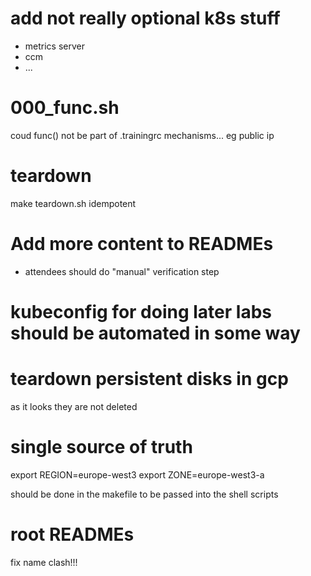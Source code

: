 # add not really optional k8s stuff

- metrics server
- ccm
- ...

# 000_func.sh

coud func() not be part of .trainingrc mechanisms... eg public ip

# teardown

make teardown.sh idempotent

# Add more content to READMEs

- attendees should do "manual" verification step

# kubeconfig for doing later labs should be automated in some way

# teardown persistent disks in gcp

as it looks they are not deleted

# single source of truth

export REGION=europe-west3
export ZONE=europe-west3-a

should be done in the makefile to be passed into the shell scripts

# root READMEs

fix name clash!!!
